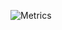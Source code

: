 ![Metrics](https://metrics.lecoq.io/y04nqt?template=classic&lines=1&achievements=1&base=header%2C%20activity%2C%20community%2C%20repositories%2C%20metadata&base.indepth=false&base.hireable=false&base.skip=false&lines=false&lines.sections=base&lines.repositories.limit=4&lines.history.limit=5&achievements=false&achievements.threshold=C&achievements.secrets=true&achievements.display=detailed&achievements.limit=0&config.timezone=America%2FChicago&config.octicon=true)
